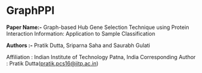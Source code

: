 # GraphPPI


<b>Paper Name:-</b> Graph-based Hub Gene Selection Technique using Protein Interaction Information: Application to  Sample Classification

<b>Authors :-</b> Pratik Dutta, Sriparna Saha and Saurabh Gulati

Affiliation : Indian Institute of Technology Patna, India
Corresponding Author : Pratik Dutta(pratik.pcs16@iitp.ac.in)
